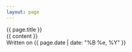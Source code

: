```yaml
--- 
layout: page 
---
```

<div class="outer-container">
    <div class="container expandable background">
        <div class="title center">{{ page.title }}</div>
        <div class="bar"></div>
        <div class="container center">
            <div class="post">
                <div class="entry">
                    {{ content }}
                </div>
                <div class="date">
                    Written on {{ page.date | date: "%B %e, %Y" }}
                </div>
            </div>
        </div>
    </div>
</div>